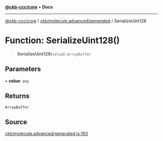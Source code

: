[**@ckb-ccc/core**](README.md) • **Docs**

***

[@ckb-ccc/core](README.md) / [ckb/molecule.advanced/generated](ckb.molecule.advanced.generated.md) / SerializeUint128

# Function: SerializeUint128()

> **SerializeUint128**(`value`): `ArrayBuffer`

## Parameters

• **value**: `any`

## Returns

`ArrayBuffer`

## Source

[ckb/molecule.advanced/generated.js:193](https://github.com/SpectreMercury/ccc/blob/1b34760fdeb60ebebc0a7e641c12ef11dff1e7d0/packages/core/src/ckb/molecule.advanced/generated.js#L193)
